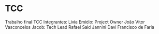 # TCC
Trabalho final TCC
Integrantes:
Livia Emidio: Project Owner
João Vitor Vasconcelos Jacob: Tech Lead
Rafael Said Jannini
Davi Francisco de Faria
